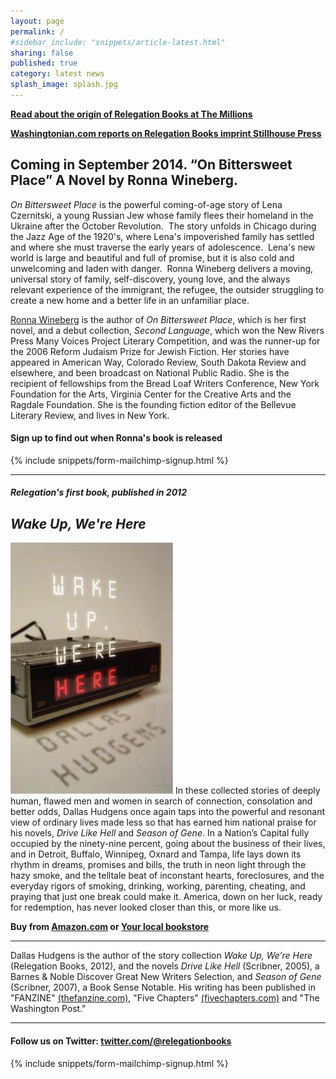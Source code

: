 ```yaml
---
layout: page
permalink: /
#sidebar_include: "snippets/article-latest.html"
sharing: false
published: true
category: latest news
splash_image: splash.jpg
---
```


[**Read about the origin of Relegation Books at The Millions**](http://www.themillions.com/2012/04/adventures-in-self-publishing-dallas-hudgens-wake-up-were-here.html)  

[**Washingtonian.com reports on Relegation Books imprint Stillhouse Press**](http://www.washingtonian.com/blogs/capitalcomment/books/relegation-books-launches-student-run-imprint-at-gmu.php)


## Coming in September 2014. “On Bittersweet Place” A Novel by Ronna Wineberg.

*On Bittersweet Place* is the powerful coming-of-age story of Lena Czernitski, a young Russian Jew whose family flees their homeland in the Ukraine after the October Revolution.  The story unfolds in Chicago during the Jazz Age of the 1920's, where Lena's impoverished family has settled and where she must traverse the early years of adolescence.  Lena's new world is large and beautiful and full of promise, but it is also cold and unwelcoming and laden with danger.  Ronna Wineberg delivers a moving, universal story of family, self-discovery, young love, and the always relevant experience of the immigrant, the refugee, the outsider struggling to create a new home and a better life in an unfamiliar place.

[Ronna Wineberg](http://www.ronnawineberg.com/home.html) is the author of *On Bittersweet Place*, which is her first novel, and a debut collection, *Second Language*, which won the New Rivers Press Many Voices Project Literary Competition, and was the runner-up for the 2006 Reform Judaism Prize for Jewish Fiction. Her stories have appeared in American Way, Colorado Review, South Dakota Review and elsewhere, and been broadcast on National Public Radio. She is the recipient of fellowships from the Bread Loaf Writers Conference, New York Foundation for the Arts, Virginia Center for the Creative Arts and the Ragdale Foundation. She is the founding fiction editor of the Bellevue Literary Review, and lives in New York.

#### Sign up to find out when Ronna's book is released

{% include snippets/form-mailchimp-signup.html %}

---


##### Relegation's first book, published in 2012

## *Wake Up, We're Here*

![](/assets/img/9780984764808-ppbk.jpg) In these collected stories of deeply human, flawed men and women in search of connection, consolation and better odds, Dallas Hudgens once again taps into the powerful and resonant view of ordinary lives made less so that has earned him national praise for his novels, *Drive Like Hell* and *Season of Gene*. In a Nation’s Capital fully occupied by the ninety-nine percent, going about the business of their lives, and in Detroit, Buffalo, Winnipeg, Oxnard and Tampa, life lays down its rhythm in dreams, promises and bills, the truth in neon light through the hazy smoke, and the telltale beat of inconstant hearts, foreclosures, and the everyday rigors of smoking, drinking, working, parenting, cheating, and praying that just one break could make it. America, down on her luck, ready for redemption, has never looked closer than this, or more like us. 

**Buy from [Amazon.com](http://www.amazon.com/Wake-Were-Here-Dallas-Hudgens/dp/0984764801/)  or [Your local bookstore](http://www.indiebound.org/book/9780984764808)**


---

Dallas Hudgens is the author of the story collection *Wake Up, We’re Here* (Relegation Books, 2012), and the novels *Drive Like Hell* (Scribner, 2005), a Barnes & Noble Discover Great New Writers Selection, and *Season of Gene* (Scribner, 2007), a Book Sense Notable.  His writing has been published in "FANZINE" [(thefanzine.com)](http://thefanzine.com), "Five Chapters" [(fivechapters.com)](http://fivechapters.com) and "The Washington Post." 

---

#### Follow us on Twitter: [twitter.com/@relegationbooks](http://twitter.com/relegationbooks)

{% include snippets/form-mailchimp-signup.html %}
